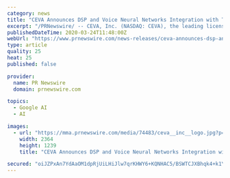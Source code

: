 ```yaml
---
category: news
title: "CEVA Announces DSP and Voice Neural Networks Integration with TensorFlow Lite for Microcontrollers"
excerpt: "/PRNewswire/ -- CEVA, Inc. (NASDAQ: CEVA), the leading licensor of wireless connectivity and smart sensing technologies, today announced that its CEVA-BX DSP..."
publishedDateTime: 2020-03-24T11:48:00Z
webUrl: "https://www.prnewswire.com/news-releases/ceva-announces-dsp-and-voice-neural-networks-integration-with-tensorflow-lite-for-microcontrollers-301028881.html"
type: article
quality: 25
heat: 25
published: false

provider:
  name: PR Newswire
  domain: prnewswire.com

topics:
  - Google AI
  - AI

images:
  - url: "https://mma.prnewswire.com/media/74483/ceva__inc__logo.jpg?p=facebook"
    width: 2364
    height: 1239
    title: "CEVA Announces DSP and Voice Neural Networks Integration with TensorFlow Lite for Microcontrollers"

secured: "oiJZPxAn7YdAaOM1dpRjUiLHiJlw7qrKHWY6+KQNHAC5/BSWTCJXBhqk4+k1YuN9bc7XizrPDRTWcrgieE1oLn0fP/T6ja/0MuSGHsWpSKVfScr/bg2+p9zixcnHmSG3o7PG6WkQBqZ+tZe9JcPYQA8Yd00QHLcO+sdSrqNBmroGXsX+dTatKVMMtCM125e/aIJlZgswg5tguq0LcUUhZ3U4ckSgUoEG5M0nuwF9YpbF0PWeAqqqD7IQT3RpnXB2kWSXvUUL2s9RjZfPxq9hloH4tYGj5pf9iJPo2b8sGvguRhsAeveaigXy/sIRHbFD;8Cl6XG2+U/lewPglcKN/Iw=="
---
```


